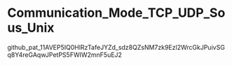 # Communication_Mode_TCP_UDP_Sous_Unix
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
